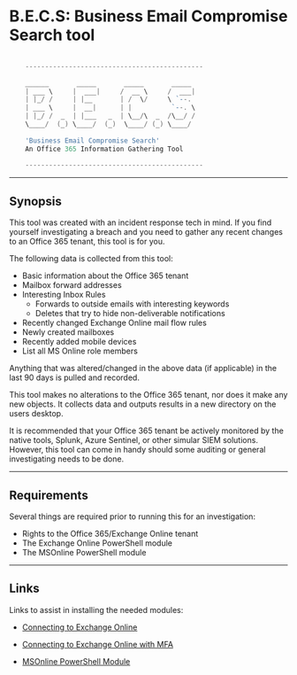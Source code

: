 # B.E.C.S: Business Email Compromise Search tool 
```PowerShell

    ---------------------------------------------
                                                
    ______       _____       _____       _____   
    | ___ \     |  ___|     /  __ \     /  ___|  
    | |_/ /     | |__       | /  \/     \ `--.   
    | ___ \     |  __|      | |          `--. \  
    | |_/ /  _  | |___   _  | \__/\  _  /\__/ /  
    \____/  (_) \____/  (_)  \____/ (_) \____/   
                                                
    'Business Email Compromise Search'      
    An Office 365 Information Gathering Tool   
                                                
    ---------------------------------------------

```

---

## Synopsis
This tool was created with an incident response tech in mind. If you find yourself investigating a breach and you need
to gather any recent changes to an Office 365 tenant, this tool is for you. 



The following data is collected from this tool:
* Basic information about the Office 365 tenant
* Mailbox forward addresses
* Interesting Inbox Rules
    * Forwards to outside emails with interesting keywords
    * Deletes that try to hide non-deliverable notifications 
* Recently changed Exchange Online mail flow rules
* Newly created mailboxes
* Recently added mobile devices
* List all MS Online role members

Anything that was altered/changed in the above data (if applicable) in the last 90 days is pulled and recorded. 

This tool makes no alterations to the Office 365 tenant, nor does it make any
new objects. It collects data and outputs results in a new directory on the users desktop. 

It is recommended that your Office 365 tenant be actively monitored by the native tools, Splunk, Azure Sentinel, or other simular SIEM solutions. However, this tool can come in handy should some auditing or general investigating needs to be done. 

---

## Requirements
Several things are required prior to running this for an investigation:
* Rights to the Office 365/Exchange Online tenant 
* The Exchange Online PowerShell module
* The MSOnline PowerShell module

---

## Links
Links to assist in installing the needed modules:
* [Connecting to Exchange Online](https://docs.microsoft.com/en-us/powershell/exchange/exchange-online/connect-to-exchange-online-powershell/connect-to-exchange-online-powershell?view=exchange-ps)

* [Connecting to Exchange Online with MFA](https://docs.microsoft.com/en-us/powershell/exchange/exchange-online/connect-to-exchange-online-powershell/mfa-connect-to-exchange-online-powershell?view=exchange-ps)

* [MSOnline PowerShell Module](https://www.powershellgallery.com/packages/MSOnline/1.1.183.57)
